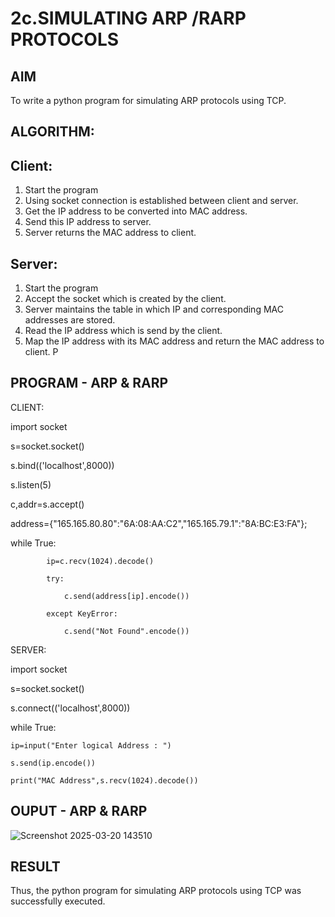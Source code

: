 # 2c.SIMULATING ARP /RARP PROTOCOLS
## AIM
To write a python program for simulating ARP protocols using TCP.
## ALGORITHM:
## Client:
1. Start the program
2. Using socket connection is established between client and server.
3. Get the IP address to be converted into MAC address.
4. Send this IP address to server.
5. Server returns the MAC address to client.
## Server:
1. Start the program
2. Accept the socket which is created by the client.
3. Server maintains the table in which IP and corresponding MAC addresses are
stored.
4. Read the IP address which is send by the client.
5. Map the IP address with its MAC address and return the MAC address to client.
P
## PROGRAM - ARP & RARP

CLIENT: 
 
import socket 

s=socket.socket() 

s.bind(('localhost',8000)) 

s.listen(5) 

c,addr=s.accept() 

address={"165.165.80.80":"6A:08:AA:C2","165.165.79.1":"8A:BC:E3:FA"}; 

while True: 

            ip=c.recv(1024).decode() 
            
            try: 
            
                c.send(address[ip].encode()) 
                
            except KeyError:
            
                c.send("Not Found".encode())       
 
SERVER: 
 
import socket 

s=socket.socket() 

s.connect(('localhost',8000)) 

while True: 
 
    ip=input("Enter logical Address : ") 
    
    s.send(ip.encode()) 
    
    print("MAC Address",s.recv(1024).decode())
    
## OUPUT - ARP & RARP

![Screenshot 2025-03-20 143510](https://github.com/user-attachments/assets/a0a23c7b-585a-4363-8b84-ebbe3d071525)

## RESULT
Thus, the python program for simulating ARP protocols using TCP was successfully 
executed.
